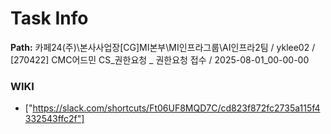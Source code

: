 # Task Info

**Path:** 카페24(주)\본사사업장\[CG]MI본부\MI인프라그룹\AI인프라2팀 / yklee02 / [270422] CMC어드민 CS_권한요청 _ 권한요청 접수 / 2025-08-01_00-00-00

### WIKI
- ["https://slack.com/shortcuts/Ft06UF8MQD7C/cd823f872fc2735a115f4332543ffc2f"]

